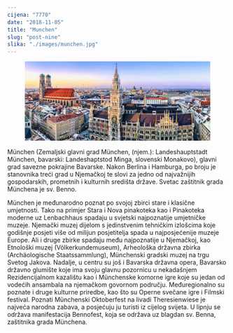 ```yaml
---
cijena: "7770"
date: "2018-11-05"
title: "Munchen"
slug: "post-nine"
slika: "./images/munchen.jpg"
---
```


<!-- markdownlint-disable MD033 -->

<figure class="figure">
    <img src="./images/munchen.jpg" alt="Title"/>
</figure>

München (Zemaljski glavni grad München, (njem.): Landeshauptstadt München, bavarski: Landeshaptstod Minga, slovenski Monakovo), glavni grad savezne pokrajine Bavarske. Nakon Berlina i Hamburga, po broju je stanovnika treći grad u Njemačkoj te slovi za jedno od najvažnijih gospodarskih, prometnih i kulturnih središta države. Svetac zaštitnik grada Münchena je sv. Benno.

München je međunarodno poznat po svojoj zbirci stare i klasične umjetnosti. Tako na primjer Stara i Nova pinakoteka kao i Pinakoteka moderne uz Lenbachhaus spadaju u svjetski najpoznatije umjetničke muzeje. Njemački muzej dijelom s jedinstvenim tehničkim izlošcima koje godišnje posjeti više od milijun posjetitelja spada u najposjećenije muzeje Europe. Ali i druge zbirke spadaju među najpoznatije u Njemačkoj, kao Etnološki muzej (Völkerkundemuseum), Arheološka državna zbirka (Archäologische Staatssammlung), Münchenski gradski muzej na trgu Svetog Jakova. Nadalje, u centru su još i Bavarska državna opera, Bavarsko državno glumište koje ima svoju glavnu pozornicu u nekadašnjem Rezidencijalnom kazalištu kao i Münchenske komorne igre koje su jedan od vodećih ansambala na njemačkom govornom području. Međuregionalno su poznate i druge kulturne priredbe, kao što su Operne svečane igre i Filmski festival. Poznati Münchenski Oktoberfest na livadi Theresienwiese je najveća narodna zabava, a posjećuju ju turisti iz cijelog svijeta. U lipnju se održava manifestacija Bennofest, koja se održava uz blagdan sv. Benna, zaštitnika grada Münchena.

